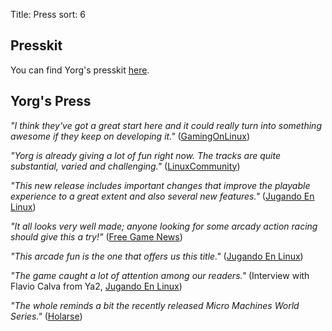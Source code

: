 Title: Press
sort: 6

Presskit
--------

You can find Yorg's presskit [here](http://www.indiedb.com/games/yorg/presskit).

Yorg's Press
------------

*"I think they've got a great start here and it could really turn into something awesome if they keep on developing it."* ([GamingOnLinux](https://www.gamingonlinux.com/articles/yorg-a-free-and-open-source-racing-game-with-some-hilarious-handling.10876))

*"Yorg is already giving a lot of fun right now. The tracks are quite substantial, varied and challenging."* ([LinuxCommunity](http://www.linux-community.de/Internal/Artikel/Online-Artikel/Das-Spiel-zum-Wochenende-Yorg))

*"This new release includes important changes that improve the playable experience to a great extent and also several new features."* ([Jugando En Linux](http://jugandoenlinux.com/index.php/homepage/generos/carreras/item/686-yorg-alacanza-la-version-0-8))

*"It all looks very well made; anyone looking for some arcady action racing should give this a try!"* ([Free Game News](http://fossgames.blogspot.it/2017/08/yorg.html))

*"This arcade fun is the one that offers us this title."* ([Jugando En Linux](http://www.jugandoenlinux.com/index.php/homepage/generos/carreras/item/580-yorg-un-juego-de-carreras-open-source))

*"The game caught a lot of attention among our readers."* (Interview with Flavio Calva from Ya2, [Jugando En Linux](http://www.jugandoenlinux.com/index.php/homepage/entrevistas/item/587-entrevista-a-flavio-calva-de-ya2-yorg))

*"The whole reminds a bit the recently released Micro Machines World Series."* ([Holarse](http://www.holarse-linuxgaming.de/wiki/yorg))
